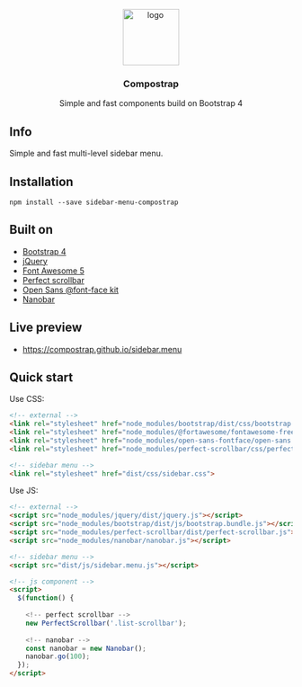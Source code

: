 <p align="center">
  <img src="https://avatars0.githubusercontent.com/u/50230834?s=400&u=3551f498f489486fb0ee563171d5fb2d43892a17&v=4" width="100" alt="logo">
</p>

<h3 align="center">Compostrap</h3>
<p align="center">Simple and fast components build on Bootstrap 4</p>

## Info
Simple and fast multi-level sidebar menu.

## Installation
```
npm install --save sidebar-menu-compostrap
```

## Built on

- [Bootstrap 4](https://getbootstrap.com)
- [jQuery](https://jquery.com)
- [Font Awesome 5](https://fontawesome.com)
- [Perfect scrollbar](https://github.com/mdbootstrap/perfect-scrollbar)
- [Open Sans @font-face kit](https://github.com/FontFaceKit/open-sans)
- [Nanobar](https://github.com/jacoborus/nanobar)

## Live preview

- https://compostrap.github.io/sidebar.menu

## Quick start

Use CSS:

```html
<!-- external -->
<link rel="stylesheet" href="node_modules/bootstrap/dist/css/bootstrap.css">
<link rel="stylesheet" href="node_modules/@fortawesome/fontawesome-free/css/all.css">
<link rel="stylesheet" href="node_modules/open-sans-fontface/open-sans.css">
<link rel="stylesheet" href="node_modules/perfect-scrollbar/css/perfect-scrollbar.css">

<!-- sidebar menu -->
<link rel="stylesheet" href="dist/css/sidebar.css">
```

Use JS:

```html
<!-- external -->
<script src="node_modules/jquery/dist/jquery.js"></script>
<script src="node_modules/bootstrap/dist/js/bootstrap.bundle.js"></script>
<script src="node_modules/perfect-scrollbar/dist/perfect-scrollbar.js"></script>
<script src="node_modules/nanobar/nanobar.js"></script>

<!-- sidebar menu -->
<script src="dist/js/sidebar.menu.js"></script>

<!-- js component -->
<script>
  $(function() {
  
    <!-- perfect scrollbar -->
    new PerfectScrollbar('.list-scrollbar');
  
    <!-- nanobar -->
    const nanobar = new Nanobar();
    nanobar.go(100);
  });
</script>
```
